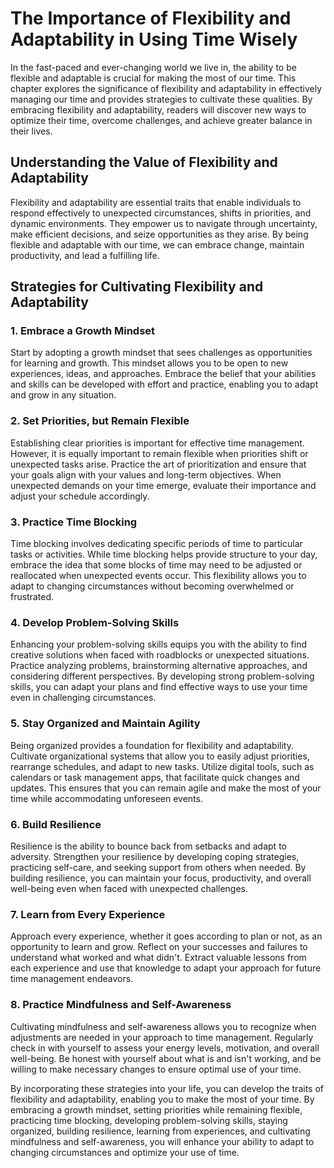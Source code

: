 The Importance of Flexibility and Adaptability in Using Time Wisely
============================================================================

In the fast-paced and ever-changing world we live in, the ability to be flexible and adaptable is crucial for making the most of our time. This chapter explores the significance of flexibility and adaptability in effectively managing our time and provides strategies to cultivate these qualities. By embracing flexibility and adaptability, readers will discover new ways to optimize their time, overcome challenges, and achieve greater balance in their lives.

**Understanding the Value of Flexibility and Adaptability**
-----------------------------------------------------------

Flexibility and adaptability are essential traits that enable individuals to respond effectively to unexpected circumstances, shifts in priorities, and dynamic environments. They empower us to navigate through uncertainty, make efficient decisions, and seize opportunities as they arise. By being flexible and adaptable with our time, we can embrace change, maintain productivity, and lead a fulfilling life.

**Strategies for Cultivating Flexibility and Adaptability**
-----------------------------------------------------------

### 1. **Embrace a Growth Mindset**

Start by adopting a growth mindset that sees challenges as opportunities for learning and growth. This mindset allows you to be open to new experiences, ideas, and approaches. Embrace the belief that your abilities and skills can be developed with effort and practice, enabling you to adapt and grow in any situation.

### 2. **Set Priorities, but Remain Flexible**

Establishing clear priorities is important for effective time management. However, it is equally important to remain flexible when priorities shift or unexpected tasks arise. Practice the art of prioritization and ensure that your goals align with your values and long-term objectives. When unexpected demands on your time emerge, evaluate their importance and adjust your schedule accordingly.

### 3. **Practice Time Blocking**

Time blocking involves dedicating specific periods of time to particular tasks or activities. While time blocking helps provide structure to your day, embrace the idea that some blocks of time may need to be adjusted or reallocated when unexpected events occur. This flexibility allows you to adapt to changing circumstances without becoming overwhelmed or frustrated.

### 4. **Develop Problem-Solving Skills**

Enhancing your problem-solving skills equips you with the ability to find creative solutions when faced with roadblocks or unexpected situations. Practice analyzing problems, brainstorming alternative approaches, and considering different perspectives. By developing strong problem-solving skills, you can adapt your plans and find effective ways to use your time even in challenging circumstances.

### 5. **Stay Organized and Maintain Agility**

Being organized provides a foundation for flexibility and adaptability. Cultivate organizational systems that allow you to easily adjust priorities, rearrange schedules, and adapt to new tasks. Utilize digital tools, such as calendars or task management apps, that facilitate quick changes and updates. This ensures that you can remain agile and make the most of your time while accommodating unforeseen events.

### 6. **Build Resilience**

Resilience is the ability to bounce back from setbacks and adapt to adversity. Strengthen your resilience by developing coping strategies, practicing self-care, and seeking support from others when needed. By building resilience, you can maintain your focus, productivity, and overall well-being even when faced with unexpected challenges.

### 7. **Learn from Every Experience**

Approach every experience, whether it goes according to plan or not, as an opportunity to learn and grow. Reflect on your successes and failures to understand what worked and what didn't. Extract valuable lessons from each experience and use that knowledge to adapt your approach for future time management endeavors.

### 8. **Practice Mindfulness and Self-Awareness**

Cultivating mindfulness and self-awareness allows you to recognize when adjustments are needed in your approach to time management. Regularly check in with yourself to assess your energy levels, motivation, and overall well-being. Be honest with yourself about what is and isn't working, and be willing to make necessary changes to ensure optimal use of your time.

By incorporating these strategies into your life, you can develop the traits of flexibility and adaptability, enabling you to make the most of your time. By embracing a growth mindset, setting priorities while remaining flexible, practicing time blocking, developing problem-solving skills, staying organized, building resilience, learning from experiences, and cultivating mindfulness and self-awareness, you will enhance your ability to adapt to changing circumstances and optimize your use of time.
